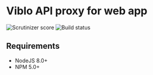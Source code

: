 # Viblo API proxy for web app

![Scrutinizer score](https://scrutinizer-ci.com/g/viblo-asia/api-proxy/badges/quality-score.png?b=master)
![Build status](https://scrutinizer-ci.com/g/viblo-asia/api-proxy/badges/build.png?b=master)

## Requirements

* NodeJS 8.0+
* NPM 5.0+
